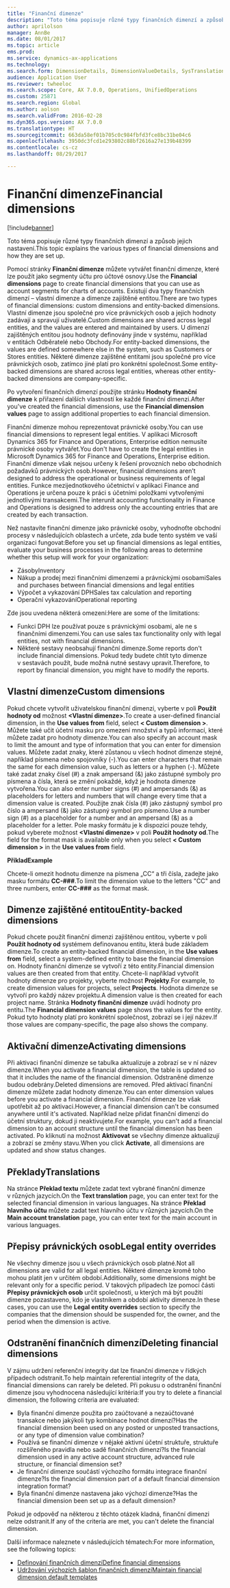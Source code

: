 ```yaml
---
title: "Finanční dimenze"
description: "Toto téma popisuje různé typy finančních dimenzí a způsob jejich nastavení."
author: aprilolson
manager: AnnBe
ms.date: 08/01/2017
ms.topic: article
ems.prod: 
ms.service: dynamics-ax-applications
ms.technology: 
ms.search.form: DimensionDetails, DimensionValueDetails, SysTranslationDetail
audience: Application User
ms.reviewer: twheeloc
ms.search.scope: Core, AX 7.0.0, Operations, UnifiedOperations
ms.custom: 25871
ms.search.region: Global
ms.author: aolson
ms.search.validFrom: 2016-02-28
ms.dyn365.ops.version: AX 7.0.0
ms.translationtype: HT
ms.sourcegitcommit: 663da58ef01b705c0c984fbfd3fce8bc31be04c6
ms.openlocfilehash: 3950dc3fcd1e293802c88bf2616a27e139b48399
ms.contentlocale: cs-cz
ms.lasthandoff: 08/29/2017

---
```


# <a name="financial-dimensions"></a><span data-ttu-id="1e8fa-103">Finanční dimenze</span><span class="sxs-lookup"><span data-stu-id="1e8fa-103">Financial dimensions</span></span>

[!include[banner](../includes/banner.md)]

<span data-ttu-id="1e8fa-104">Toto téma popisuje různé typy finančních dimenzí a způsob jejich nastavení.</span><span class="sxs-lookup"><span data-stu-id="1e8fa-104">This topic explains the various types of financial dimensions and how they are set up.</span></span>

<span data-ttu-id="1e8fa-105">Pomocí stránky **Finanční dimenze** můžete vytvářet finanční dimenze, které lze použít jako segmenty účtu pro účtové osnovy.</span><span class="sxs-lookup"><span data-stu-id="1e8fa-105">Use the **Financial dimensions** page to create financial dimensions that you can use as account segments for charts of accounts.</span></span> <span data-ttu-id="1e8fa-106">Existují dva typy finančních dimenzí – vlastní dimenze a dimenze zajištěné entitou.</span><span class="sxs-lookup"><span data-stu-id="1e8fa-106">There are two types of financial dimensions: custom dimensions and entity-backed dimensions.</span></span> <span data-ttu-id="1e8fa-107">Vlastní dimenze jsou společné pro více právnických osob a jejich hodnoty zadávají a spravují uživatelé.</span><span class="sxs-lookup"><span data-stu-id="1e8fa-107">Custom dimensions are shared across legal entities, and the values are entered and maintained by users.</span></span> <span data-ttu-id="1e8fa-108">U dimenzí zajištěných entitou jsou hodnoty definovány jinde v systému, například v entitách Odběratelé nebo Obchody.</span><span class="sxs-lookup"><span data-stu-id="1e8fa-108">For entity-backed dimensions, the values are defined somewhere else in the system, such as Customers or Stores entities.</span></span> <span data-ttu-id="1e8fa-109">Některé dimenze zajištěné entitami jsou společné pro více právnických osob, zatímco jiné platí pro konkrétní společnost.</span><span class="sxs-lookup"><span data-stu-id="1e8fa-109">Some entity-backed dimensions are shared across legal entities, whereas other entity-backed dimensions are company-specific.</span></span> 

<span data-ttu-id="1e8fa-110">Po vytvoření finančních dimenzí použijte stránku **Hodnoty finanční dimenze** k přiřazení dalších vlastností ke každé finanční dimenzi.</span><span class="sxs-lookup"><span data-stu-id="1e8fa-110">After you've created the financial dimensions, use the **Financial dimension values** page to assign additional properties to each financial dimension.</span></span> 

<span data-ttu-id="1e8fa-111">Finanční dimenze mohou reprezentovat právnické osoby.</span><span class="sxs-lookup"><span data-stu-id="1e8fa-111">You can use financial dimensions to represent legal entities.</span></span> <span data-ttu-id="1e8fa-112">V aplikaci Microsoft Dynamics 365 for Finance and Operations, Enterprise edition nemusíte právnické osoby vytvářet.</span><span class="sxs-lookup"><span data-stu-id="1e8fa-112">You don't have to create the legal entities in Microsoft Dynamics 365 for Finance and Operations, Enterprise edition.</span></span> <span data-ttu-id="1e8fa-113">Finanční dimenze však nejsou určeny k řešení provozních nebo obchodních požadavků právnických osob.</span><span class="sxs-lookup"><span data-stu-id="1e8fa-113">However, financial dimensions aren’t designed to address the operational or business requirements of legal entities.</span></span> <span data-ttu-id="1e8fa-114">Funkce mezijednotkového účetnictví v aplikaci Finance and Operations je určena pouze k práci s účetními položkami vytvořenými jednotlivými transakcemi.</span><span class="sxs-lookup"><span data-stu-id="1e8fa-114">The interunit accounting functionality in Finance and Operations is designed to address only the accounting entries that are created by each transaction.</span></span> 

<span data-ttu-id="1e8fa-115">Než nastavíte finanční dimenze jako právnické osoby, vyhodnoťte obchodní procesy v následujících oblastech a určete, zda bude tento systém ve vaší organizaci fungovat:</span><span class="sxs-lookup"><span data-stu-id="1e8fa-115">Before you set up financial dimensions as legal entities, evaluate your business processes in the following areas to determine whether this setup will work for your organization:</span></span>

- <span data-ttu-id="1e8fa-116">Zásoby</span><span class="sxs-lookup"><span data-stu-id="1e8fa-116">Inventory</span></span>
- <span data-ttu-id="1e8fa-117">Nákup a prodej mezi finančními dimenzemi a právnickými osobami</span><span class="sxs-lookup"><span data-stu-id="1e8fa-117">Sales and purchases between financial dimensions and legal entities</span></span>
- <span data-ttu-id="1e8fa-118">Výpočet a vykazování DPH</span><span class="sxs-lookup"><span data-stu-id="1e8fa-118">Sales tax calculation and reporting</span></span>
- <span data-ttu-id="1e8fa-119">Operační vykazování</span><span class="sxs-lookup"><span data-stu-id="1e8fa-119">Operational reporting</span></span>

<span data-ttu-id="1e8fa-120">Zde jsou uvedena některá omezení:</span><span class="sxs-lookup"><span data-stu-id="1e8fa-120">Here are some of the limitations:</span></span>

- <span data-ttu-id="1e8fa-121">Funkci DPH lze používat pouze s právnickými osobami, ale ne s finančními dimenzemi.</span><span class="sxs-lookup"><span data-stu-id="1e8fa-121">You can use sales tax functionality only with legal entities, not with financial dimensions.</span></span>
- <span data-ttu-id="1e8fa-122">Některé sestavy neobsahují finanční dimenze.</span><span class="sxs-lookup"><span data-stu-id="1e8fa-122">Some reports don't include financial dimensions.</span></span> <span data-ttu-id="1e8fa-123">Pokud tedy budete chtít tyto dimenze v sestavách použít, bude možná nutné sestavy upravit.</span><span class="sxs-lookup"><span data-stu-id="1e8fa-123">Therefore, to report by financial dimension, you might have to modify the reports.</span></span>

## <a name="custom-dimensions"></a><span data-ttu-id="1e8fa-124">Vlastní dimenze</span><span class="sxs-lookup"><span data-stu-id="1e8fa-124">Custom dimensions</span></span>

<span data-ttu-id="1e8fa-125">Pokud chcete vytvořit uživatelskou finanční dimenzi, vyberte v poli **Použít hodnoty od** možnost **&lt;Vlastní dimenze&gt;**.</span><span class="sxs-lookup"><span data-stu-id="1e8fa-125">To create a user-defined financial dimension, in the **Use values from** field, select **&lt; Custom dimension &gt;**.</span></span> <span data-ttu-id="1e8fa-126">Můžete také učit účetní masku pro omezení množství a typů informací, které můžete zadat pro hodnoty dimenze.</span><span class="sxs-lookup"><span data-stu-id="1e8fa-126">You can also specify an account mask to limit the amount and type of information that you can enter for dimension values.</span></span> <span data-ttu-id="1e8fa-127">Můžete zadat znaky, které zůstanou u všech hodnot dimenze stejné, například písmena nebo spojovníky (-).</span><span class="sxs-lookup"><span data-stu-id="1e8fa-127">You can enter characters that remain the same for each dimension value, such as letters or a hyphen (-).</span></span> <span data-ttu-id="1e8fa-128">Můžete také zadat znaky čísel (\#) a znak ampersand (&) jako zástupné symboly pro písmena a čísla, která se změní pokaždé, když je hodnota dimenze vytvořena.</span><span class="sxs-lookup"><span data-stu-id="1e8fa-128">You can also enter number signs (\#) and ampersands (&) as placeholders for letters and numbers that will change every time that a dimension value is created.</span></span> <span data-ttu-id="1e8fa-129">Použijte znak čísla (\#) jako zástupný symbol pro číslo a ampersand (&) jako zástupný symbol pro písmeno.</span><span class="sxs-lookup"><span data-stu-id="1e8fa-129">Use a number sign (\#) as a placeholder for a number and an ampersand (&) as a placeholder for a letter.</span></span> <span data-ttu-id="1e8fa-130">Pole masky formátu je k dispozici pouze tehdy, pokud vyberete možnost **&lt;Vlastní dimenze&gt;** v poli **Použít hodnoty od**.</span><span class="sxs-lookup"><span data-stu-id="1e8fa-130">The field for the format mask is available only when you select **&lt; Custom dimension &gt;** in the **Use values from** field.</span></span>

<span data-ttu-id="1e8fa-131">**Příklad**</span><span class="sxs-lookup"><span data-stu-id="1e8fa-131">**Example**</span></span>

<span data-ttu-id="1e8fa-132">Chcete-li omezit hodnotu dimenze na písmena „CC“ a tři čísla, zadejte jako masku formátu **CC-\#\#\#**.</span><span class="sxs-lookup"><span data-stu-id="1e8fa-132">To limit the dimension value to the letters "CC" and three numbers, enter **CC-\#\#\#** as the format mask.</span></span>

## <a name="entity-backed-dimensions"></a><span data-ttu-id="1e8fa-133">Dimenze zajištěné entitou</span><span class="sxs-lookup"><span data-stu-id="1e8fa-133">Entity-backed dimensions</span></span>

<span data-ttu-id="1e8fa-134">Pokud chcete použít finanční dimenzi zajištěnou entitou, vyberte v poli **Použít hodnoty od** systémem definovanou entitu, která bude základem dimenze.</span><span class="sxs-lookup"><span data-stu-id="1e8fa-134">To create an entity-backed financial dimension, in the **Use values from** field, select a system-defined entity to base the financial dimension on.</span></span> <span data-ttu-id="1e8fa-135">Hodnoty finanční dimenze se vytvoří z této entity.</span><span class="sxs-lookup"><span data-stu-id="1e8fa-135">Financial dimension values are then created from that entity.</span></span> <span data-ttu-id="1e8fa-136">Chcete-li například vytvořit hodnoty dimenze pro projekty, vyberte možnost **Projekty**.</span><span class="sxs-lookup"><span data-stu-id="1e8fa-136">For example, to create dimension values for projects, select **Projects**.</span></span> <span data-ttu-id="1e8fa-137">Hodnota dimenze se vytvoří pro každý název projektu.</span><span class="sxs-lookup"><span data-stu-id="1e8fa-137">A dimension value is then created for each project name.</span></span> <span data-ttu-id="1e8fa-138">Stránka **Hodnoty finanční dimenze** uvádí hodnoty pro entitu.</span><span class="sxs-lookup"><span data-stu-id="1e8fa-138">The **Financial dimension values** page shows the values for the entity.</span></span> <span data-ttu-id="1e8fa-139">Pokud tyto hodnoty platí pro konkrétní společnost, zobrazí se i její název.</span><span class="sxs-lookup"><span data-stu-id="1e8fa-139">If those values are company-specific, the page also shows the company.</span></span>

## <a name="activating-dimensions"></a><span data-ttu-id="1e8fa-140">Aktivační dimenze</span><span class="sxs-lookup"><span data-stu-id="1e8fa-140">Activating dimensions</span></span>

<span data-ttu-id="1e8fa-141">Při aktivaci finanční dimenze se tabulka aktualizuje a zobrazí se v ní název dimenze.</span><span class="sxs-lookup"><span data-stu-id="1e8fa-141">When you activate a financial dimension, the table is updated so that it includes the name of the financial dimension.</span></span> <span data-ttu-id="1e8fa-142">Odstraněné dimenze budou odebrány.</span><span class="sxs-lookup"><span data-stu-id="1e8fa-142">Deleted dimensions are removed.</span></span> <span data-ttu-id="1e8fa-143">Před aktivací finanční dimenze můžete zadat hodnoty dimenze.</span><span class="sxs-lookup"><span data-stu-id="1e8fa-143">You can enter dimension values before you activate a financial dimension.</span></span> <span data-ttu-id="1e8fa-144">Finanční dimenze lze však upotřebit až po aktivaci.</span><span class="sxs-lookup"><span data-stu-id="1e8fa-144">However, a financial dimension can't be consumed anywhere until it's activated.</span></span> <span data-ttu-id="1e8fa-145">Například nelze přidat finanční dimenzi do účetní struktury, dokud ji neaktivujete.</span><span class="sxs-lookup"><span data-stu-id="1e8fa-145">For example, you can't add a financial dimension to an account structure until the financial dimension has been activated.</span></span> <span data-ttu-id="1e8fa-146">Po kliknutí na možnost **Aktivovat** se všechny dimenze aktualizují a zobrazí se změny stavu.</span><span class="sxs-lookup"><span data-stu-id="1e8fa-146">When you click **Activate**, all dimensions are updated and show status changes.</span></span> 

## <a name="translations"></a><span data-ttu-id="1e8fa-147">Překlady</span><span class="sxs-lookup"><span data-stu-id="1e8fa-147">Translations</span></span>

<span data-ttu-id="1e8fa-148">Na stránce **Překlad textu** můžete zadat text vybrané finanční dimenze v různých jazycích.</span><span class="sxs-lookup"><span data-stu-id="1e8fa-148">On the **Text translation** page, you can enter text for the selected financial dimension in various languages.</span></span> <span data-ttu-id="1e8fa-149">Na stránce **Překlad hlavního účtu** můžete zadat text hlavního účtu v různých jazycích.</span><span class="sxs-lookup"><span data-stu-id="1e8fa-149">On the **Main account translation** page, you can enter text for the main account in various languages.</span></span> 

## <a name="legal-entity-overrides"></a><span data-ttu-id="1e8fa-150">Přepisy právnických osob</span><span class="sxs-lookup"><span data-stu-id="1e8fa-150">Legal entity overrides</span></span>

<span data-ttu-id="1e8fa-151">Ne všechny dimenze jsou u všech právnických osob platné.</span><span class="sxs-lookup"><span data-stu-id="1e8fa-151">Not all dimensions are valid for all legal entities.</span></span> <span data-ttu-id="1e8fa-152">Některé dimenze kromě toho mohou platit jen v určitém období.</span><span class="sxs-lookup"><span data-stu-id="1e8fa-152">Additionally, some dimensions might be relevant only for a specific period.</span></span> <span data-ttu-id="1e8fa-153">V takových případech lze pomocí části **Přepisy právnických osob** určit společnosti, u kterých má být použití dimenze pozastaveno, kdo je vlastníkem a období aktivity dimenze.</span><span class="sxs-lookup"><span data-stu-id="1e8fa-153">In these cases, you can use the **Legal entity overrides** section to specify the companies that the dimension should be suspended for, the owner, and the period when the dimension is active.</span></span>

## <a name="deleting-financial-dimensions"></a><span data-ttu-id="1e8fa-154">Odstranění finančních dimenzí</span><span class="sxs-lookup"><span data-stu-id="1e8fa-154">Deleting financial dimensions</span></span>

<span data-ttu-id="1e8fa-155">V zájmu udržení referenční integrity dat lze finanční dimenze v řídkých případech odstranit.</span><span class="sxs-lookup"><span data-stu-id="1e8fa-155">To help maintain referential integrity of the data, financial dimensions can rarely be deleted.</span></span> <span data-ttu-id="1e8fa-156">Při pokusu o odstranění finanční dimenze jsou vyhodnocena následující kritéria:</span><span class="sxs-lookup"><span data-stu-id="1e8fa-156">If you try to delete a financial dimension, the following criteria are evaluated:</span></span>

- <span data-ttu-id="1e8fa-157">Byla finanční dimenze použita pro zaúčtované a nezaúčtované transakce nebo jakýkoli typ kombinace hodnot dimenzí?</span><span class="sxs-lookup"><span data-stu-id="1e8fa-157">Has the financial dimension been used on any posted or unposted transactions, or any type of dimension value combination?</span></span>
- <span data-ttu-id="1e8fa-158">Používá se finanční dimenze v nějaké aktivní účetní struktuře, struktuře rozšířeného pravidla nebo sadě finančních dimenzí?</span><span class="sxs-lookup"><span data-stu-id="1e8fa-158">Is the financial dimension used in any active account structure, advanced rule structure, or financial dimension set?</span></span>
- <span data-ttu-id="1e8fa-159">Je finanční dimenze součástí výchozího formátu integrace finanční dimenze?</span><span class="sxs-lookup"><span data-stu-id="1e8fa-159">Is the financial dimension part of a default financial dimension integration format?</span></span>
- <span data-ttu-id="1e8fa-160">Byla finanční dimenze nastavena jako výchozí dimenze?</span><span class="sxs-lookup"><span data-stu-id="1e8fa-160">Has the financial dimension been set up as a default dimension?</span></span>

<span data-ttu-id="1e8fa-161">Pokud je odpověď na některou z těchto otázek kladná, finanční dimenzi nelze odstranit.</span><span class="sxs-lookup"><span data-stu-id="1e8fa-161">If any of the criteria are met, you can't delete the financial dimension.</span></span>


<span data-ttu-id="1e8fa-162">Další informace naleznete v následujících tématech:</span><span class="sxs-lookup"><span data-stu-id="1e8fa-162">For more information, see the following topics:</span></span>
- [<span data-ttu-id="1e8fa-163">Definování finančních dimenzí</span><span class="sxs-lookup"><span data-stu-id="1e8fa-163">Define financial dimensions</span></span>](tasks/define-financial-dimensions.md)
- [<span data-ttu-id="1e8fa-164">Udržování výchozích šablon finančních dimenzí</span><span class="sxs-lookup"><span data-stu-id="1e8fa-164">Maintain financial dimension default templates</span></span>](tasks/maintain-financial-dimension-default-templates.md)

